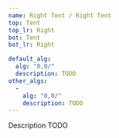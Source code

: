 ```yaml
---
name: Right Tent / Right Tent
top: Tent
top_lr: Right
bot: Tent
bot_lr: Right

default_alg:
  alg: "0,0/"
  description: TODO
other_algs:
  -
    alg: "0,0/"
    description: TODO
---
```


Description TODO

